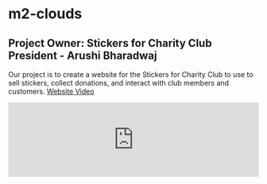 # m2-clouds

## Project Owner: Stickers for Charity Club President - Arushi Bharadwaj
Our project is to create a website for the Stickers for Charity Club to use to sell stickers, collect donations, and interact with club members and customers.
[Website Video](https://drive.google.com/file/d/1ReOlRz4suE1ipVw2ZS7XV99GDc8eNP9P/view)
<iframe frameborder="0" width="100%" src="https://drive.google.com/file/d/1ReOlRz4suE1ipVw2ZS7XV99GDc8eNP9P/view">

## [Scrum Board](https://github.com/dsblack0/stickers_for_charity/projects/1)

## Scrum Team

| Name | Team Role | Github ID | Individual Replit Work | Github source for Replit | Github Pages |
| --- | ----------- | ------ | ------------------------ | ------------------------ | ------------ |
| Chenxin | Deployment Manager | [chenxin-chex](https://github.com/chenxin-chex) | [Replit Link](https://replit.com/@chenxinNi/Chenxin-Individual-Tri-3#Main.java) | [Indiv github source](https://github.com/chenxin-chex/Chenxin-Individual-Tri-3) | [Online page](https://chenxin-chex.github.io/Chenxin-Individual-Tri-3/) |
| Kaavya | Scrum Master | [KaavyaU](https://github.com/KaavyaU) | [Replit Link](https://replit.com/@KaavyaUppala/KaavyaIndividualTri3#Main.java) | [Indiv github source](https://github.com/KaavyaU/Kaavya_Individual_Tri3) | [Online page](https://kaavyau.github.io/Kaavya_Individual_Tri3/) |
| Maggie | Web Designer | [maggie3000](https://github.com/maggie3000) | [Replit Link](https://replit.com/@MaggieKillada/CSAindividualrepoTRI3?v=1) | [Indiv github source](https://github.com/maggie3000/CSAindividualrepoTRI3) | [Online page](https://maggie3000.github.io/CSAindividualrepoTRI3) |
| Sam | Github Admin | [dsblack0](https://github.com/dsblack0) | [Replit Link](https://replit.com/@dsblack0/sam-tri3-2) | [Indiv github source](https://github.com/dsblack0/sam-tri3) | [Online page](https://dsblack0.github.io/sam-tri3/) |
| Prisha | Technical Officer | [PrishaMaiti](https://github.com/PrishaMaiti) | [Replit Link](https://replit.com/@PrishaMaiti/DataStructures#Main.java) | [Indiv github source](https://github.com/PrishaMaiti/DataStructures) | [Online page](https://prishamaiti.github.io/DataStructures) |


